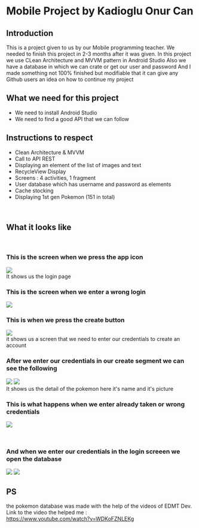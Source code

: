 # Mobile Project by Kadioglu Onur Can


## Introduction

This is a project given to us by our Mobile programming teacher.
We needed to finish this project in 2-3 months after it was given.
In this project we use CLean Architecture and MVVM pattern in Android Studio
Also we have a database in which we can crate or get our user and password 
And I made something not 100% finished but modifiable that it can give any Github users an idea on how to continue my project

## What we need for this project

- We need to install Android Studio
- We need to find a good API that we can follow 


## Instructions to respect

- Clean Architecture & MVVM
- Call to API REST
- Displaying an element of the list of images and text
- RecycleView Display
- Screens : 4 activities, 1 fragment
- User database which has username and password as elements
- Cache stocking
- Displaying 1st gen Pokemon (151 in total)

<br />

## What it looks like


<br />

### This is the screen when we press the app icon

![](Screenshot_7.png)
<br />
It shows us the login page 
<br />
### This is the screen when we enter a wrong login

![](Screenshot_8.png)
<br />


### This is when we press the create button

![](Screenshot_5.png)
<br />
it shows us a screen that we need to enter our credentials to create an account
<br />


### After we enter our credentials in our create segment we can see the following

![](Screenshot_10.png)
![](Screenshot_11.png)
<br />
It shows us the detail of the pokemon here it's name and it's picture
<br />


### This is what happens when we enter already taken or wrong credentials

![](Screenshot_9.png)

<br />


### And when we enter our credentials in the login screeen we open the database

![](Screenshot_12.png)
![](Images/Screenshot_13.png)
<br />


## PS
the pokemon database was made with the help of the videos of EDMT Dev.<br />
Link to the video the helped me :<br />
https://www.youtube.com/watch?v=WDKoFZNLEKg



